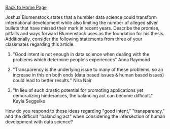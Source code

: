 [Back to Home Page](https://grace-yoon1.github.io/DATA150/)

Joshua Blumenstock states that a humbler data science could transform international development while also limiting the number of alleged silver bullets that have missed their mark in recent years. Describe the promise, pitfalls and ways forward Blumenstock uses as the foundation for his thesis. Additionally, consider the following statements from three of your classmates regarding this article. 

1. "Good intent is not enough in data science when dealing with the problems which determine people's experiences" Anna Raymond 

2. "Transparency is the underlying issue to many of these problems, so an increase in this on both ends (data based issues & human based issues) could lead to better results." Nira Nair 

3. "In lieu of such drastic potential for promoting applications yet demoralizing hinderances, the balancing act can become difficult." Kayla Seggelke 

How do you respond to these ideas regarding "good intent," "transparency," and the difficult "balancing act" when considering the intersection of human development with data science?
